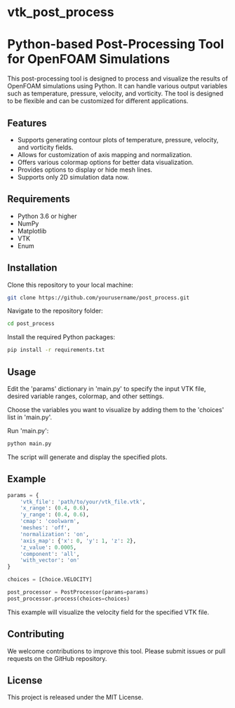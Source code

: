 # vtk_post_process

# Python-based Post-Processing Tool for OpenFOAM Simulations
This post-processing tool is designed to process and visualize the results of OpenFOAM simulations using Python. It can handle various output variables such as temperature, pressure, velocity, and vorticity. 
The tool is designed to be flexible and can be customized for different applications.

## Features

- Supports generating contour plots of temperature, pressure, velocity, and vorticity fields.
- Allows for customization of axis mapping and normalization.
- Offers various colormap options for better data visualization.
- Provides options to display or hide mesh lines.
- Supports only 2D simulation data now.

## Requirements
- Python 3.6 or higher
- NumPy
- Matplotlib
- VTK
- Enum

## Installation
Clone this repository to your local machine:
```bash
git clone https://github.com/yourusername/post_process.git
```
Navigate to the repository folder:
```bash
cd post_process
```
Install the required Python packages:
```bash
pip install -r requirements.txt
```
## Usage
Edit the 'params' dictionary in 'main.py' to specify the input VTK file, desired variable ranges, colormap, and other settings.

Choose the variables you want to visualize by adding them to the 'choices' list in 'main.py'.

Run 'main.py':

```bash
python main.py
```
The script will generate and display the specified plots.

## Example
```python
params = {
    'vtk_file': 'path/to/your/vtk_file.vtk',
    'x_range': (0.4, 0.6),
    'y_range': (0.4, 0.6),
    'cmap': 'coolwarm',
    'meshes': 'off',
    'normalization': 'on',
    'axis_map': {'x': 0, 'y': 1, 'z': 2},
    'z_value': 0.0005,
    'component': 'all',
    'with_vector': 'on'
}

choices = [Choice.VELOCITY]

post_processor = PostProcessor(params=params)
post_processor.process(choices=choices)
```
This example will visualize the velocity field for the specified VTK file.

## Contributing
We welcome contributions to improve this tool. Please submit issues or pull requests on the GitHub repository.

## License
This project is released under the MIT License.